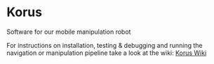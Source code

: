 # Korus

Software for our mobile manipulation robot

For instructions on installation, testing & debugging and running the navigation or manipulation pipeline take a look at the wiki:
[Korus Wiki](https://bitbucket.org/yujinrobot/korus/wiki/Home)
